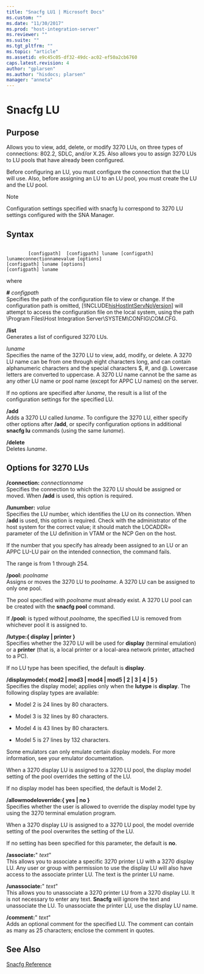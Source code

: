 ```yaml
---
title: "Snacfg LU1 | Microsoft Docs"
ms.custom: ""
ms.date: "11/30/2017"
ms.prod: "host-integration-server"
ms.reviewer: ""
ms.suite: ""
ms.tgt_pltfrm: ""
ms.topic: "article"
ms.assetid: e9c45c05-df32-49dc-ac02-ef50a2cb6760
caps.latest.revision: 4
author: "gplarsen"
ms.author: "hisdocs; plarsen"
manager: "anneta"
---
```

# Snacfg LU
## Purpose  
 Allows you to view, add, delete, or modify 3270 LUs, on three types of connections: 802.2, SDLC, and/or X.25. Also allows you to assign 3270 LUs to LU pools that have already been configured.  
  
 Before configuring an LU, you must configure the connection that the LU will use. Also, before assigning an LU to an LU pool, you must create the LU and the LU pool.  
  
> [!NOTE]
>  Configuration settings specified with snacfg lu correspond to 3270 LU settings configured with the SNA Manager.  
  
## Syntax  
  
```  
  
        [configpath]  [configpath] luname [configpath] lunameconnectionnamevalue [options]  
[configpath] luname [options]  
[configpath] luname  
```  
  
 where  
  
 **#** *configpath*  
 Specifies the path of the configuration file to view or change. If the configuration path is omitted, [!INCLUDE[hisHostIntServNoVersion](../includes/hishostintservnoversion-md.md)] will attempt to access the configuration file on the local system, using the path \Program Files\Host Integration Server\SYSTEM\CONFIG\COM.CFG.  
  
 **/list**  
 Generates a list of configured 3270 LUs.  
  
 *luname*  
 Specifies the name of the 3270 LU to view, add, modify, or delete. A 3270 LU name can be from one through eight characters long, and can contain alphanumeric characters and the special characters $, #, and @. Lowercase letters are converted to uppercase. A 3270 LU name cannot be the same as any other LU name or pool name (except for APPC LU names) on the server.  
  
 If no options are specified after *luname,* the result is a list of the configuration settings for the specified LU.  
  
 **/add**  
 Adds a 3270 LU called *luname*. To configure the 3270 LU, either specify other options after **/add**, or specify configuration options in additional **snacfg lu** commands (using the same *luname*).  
  
 **/delete**  
 Deletes *luname*.  
  
## Options for 3270 LUs  
 **/connection:** *connectionname*  
 Specifies the connection to which the 3270 LU should be assigned or moved. When **/add** is used, this option is required.  
  
 **/lunumber:** *value*  
 Specifies the LU number, which identifies the LU on its connection. When /**add** is used, this option is required. Check with the administrator of the host system for the correct value; it should match the LOCADDR= parameter of the LU definition in VTAM or the NCP Gen on the host.  
  
 If the number that you specify has already been assigned to an LU or an APPC LU-LU pair on the intended connection, the command fails.  
  
 The range is from 1 through 254.  
  
 **/pool:** *poolname*  
 Assigns or moves the 3270 LU to *poolname*. A 3270 LU can be assigned to only one pool.  
  
 The pool specified with *poolname* must already exist. A 3270 LU pool can be created with the **snacfg pool** command.  
  
 If **/pool:** is typed without *poolnam*e, the specified LU is removed from whichever pool it is assigned to.  
  
 **/lutype:{ display &#124; printer }**  
 Specifies whether the 3270 LU will be used for **display** (terminal emulation) or a **printer** (that is, a local printer or a local-area network printer, attached to a PC).  
  
 If no LU type has been specified, the default is **display**.  
  
 **/displaymodel:{ mod2 &#124; mod3 &#124; mod4 &#124; mod5 &#124; 2 &#124; 3 &#124; 4 &#124; 5 }**  
 Specifies the display model; applies only when the **lutype** is **display**. The following display types are available:  
  
-   Model 2 is 24 lines by 80 characters.  
  
-   Model 3 is 32 lines by 80 characters.  
  
-   Model 4 is 43 lines by 80 characters.  
  
-   Model 5 is 27 lines by 132 characters.  
  
 Some emulators can only emulate certain display models. For more information, see your emulator documentation.  
  
 When a 3270 display LU is assigned to a 3270 LU pool, the display model setting of the pool overrides the setting of the LU.  
  
 If no display model has been specified, the default is Model 2.  
  
 **/allowmodeloverride:{ yes &#124; no }**  
 Specifies whether the user is allowed to override the display model type by using the 3270 terminal emulation program.  
  
 When a 3270 display LU is assigned to a 3270 LU pool, the model override setting of the pool overwrites the setting of the LU.  
  
 If no setting has been specified for this parameter, the default is **no**.  
  
 **/associate:**" *text*"  
 This allows you to associate a specific 3270 printer LU with a 3270 display LU. Any user or group with permission to use the display LU will also have access to the associate printer LU. The text is the printer LU name.  
  
 **/unassociate:**" *text*"  
 This allows you to unassociate a 3270 printer LU from a 3270 display LU. It is not necessary to enter any text. **Snacfg** will ignore the text and unassociate the LU. To unassociate the printer LU, use the display LU name.  
  
 **/comment:**" *text*"  
 Adds an optional comment for the specified LU. The comment can contain as many as 25 characters; enclose the comment in quotes.  
  
## See Also  
 [Snacfg Reference](../core/snacfg-reference2.md)